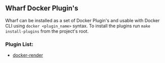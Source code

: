 ## Wharf Docker Plugin's

Wharf can be installed as a set of Docker Plugin's and usable with Docker CLI using `docker <plugin_name>` syntax. To install the plugins run `make install-plugins` from the project's root.

### Plugin List:
- [docker-render](./render/README.md)
